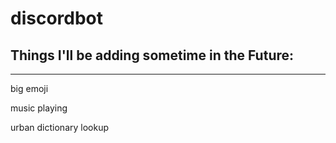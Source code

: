 # discordbot

## Things I'll be adding sometime in the Future:
------------------
  big emoji
  
  music playing
  
  urban dictionary lookup
  
